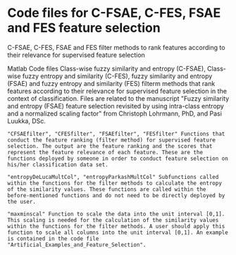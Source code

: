 # Code files for C-FSAE, C-FES, FSAE and FES feature selection
C-FSAE, C-FES, FSAE and FES filter methods to rank features according to their relevance for supervised feature selection

Matlab Code files Class-wise fuzzy similarity and entropy (C-FSAE), Class-wise fuzzy entropy and similarity (C-FES), fuzzy similarity and entropy (FSAE) and fuzzy entropy and similarity (FES) filterm methods that rank features according to their relevance for supervised feature selection in the context of classification. Files are related to the manuscript "Fuzzy similarity and entropy (FSAE) feature selection revisited by using intra-class entropy and a normalized scaling factor" from Christoph Lohrmann, PhD, and Pasi Luukka, DSc.

    "CFSAEfilter", "CFESfilter", "FSAEfilter", "FESfilter" Functions that conduct the feature ranking (filter method) for supervised feature selection. The output are the feature ranking and the scores that represent the feature relevance of each feature. These are the functions deployed by someone in order to conduct feature selection on his/her classification data set.

    "entropyDeLucaMultCol", "entropyParkashMultCol" Subfunctions called within the functions for the filter methods to calculate the entropy of the similarity values. These functions are called within the before-mentioned functions and do not need to be directly deployed by the user.

    "maxminscal" Function to scale the data into the unit interval [0,1]. This scaling is needed for the calculation of the similarity values within the functions for the filter methods. A user should apply this function to scale all columns into the unit interval [0,1]. An example is contained in the code file "Artificial_Examples_and_Feature_Selection".
